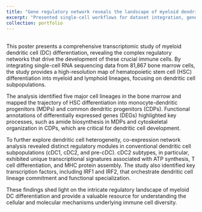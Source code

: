 ```yaml
---
title: "Gene regulatory network reveals the landscape of myeloid dendritic cell differentiation"
excerpt: "Presented single-cell workflows for dataset integration, gene regulatory networks, and DEG analysis in dendritic cell differentiation.<br/><br/><img src='/images/Poster_Myeloid_SYK.jpg'>"
collection: portfolio
---
```

<br/>
This poster presents a comprehensive transcriptomic study of myeloid dendritic cell (DC) differentiation, revealing the complex regulatory networks that drive the development of these crucial immune cells. By integrating single-cell RNA sequencing data from 81,867 bone marrow cells, the study provides a high-resolution map of hematopoietic stem cell (HSC) differentiation into myeloid and lymphoid lineages, focusing on dendritic cell subpopulations.

The analysis identified five major cell lineages in the bone marrow and mapped the trajectory of HSC differentiation into monocyte-dendritic progenitors (MDPs) and common dendritic progenitors (CDPs). Functional annotations of differentially expressed genes (DEGs) highlighted key processes, such as amide biosynthesis in MDPs and cytoskeletal organization in CDPs, which are critical for dendritic cell development.

To further explore dendritic cell heterogeneity, co-expression network analysis revealed distinct regulatory modules in conventional dendritic cell subpopulations (cDC1, cDC2, and pre-cDC). cDC2 subtypes, in particular, exhibited unique transcriptional signatures associated with ATP synthesis, T cell differentiation, and MHC protein assembly. The study also identified key transcription factors, including IRF1 and IRF2, that orchestrate dendritic cell lineage commitment and functional specialization.

These findings shed light on the intricate regulatory landscape of myeloid DC differentiation and provide a valuable resource for understanding the cellular and molecular mechanisms underlying immune cell diversity.
